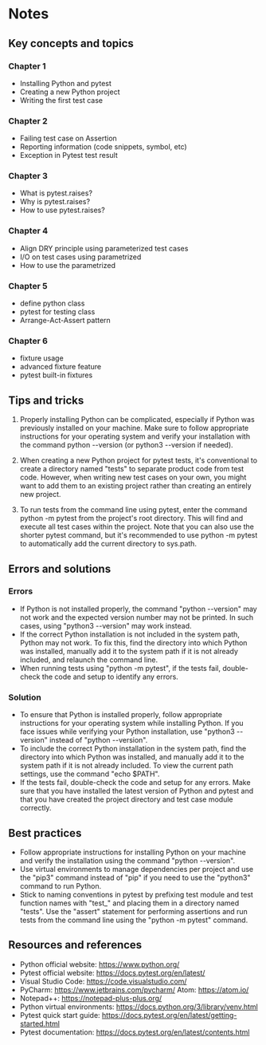 # Notes

## Key concepts and topics

### Chapter 1

- Installing Python and pytest
- Creating a new Python project
- Writing the first test case

### Chapter 2

- Failing test case on Assertion
- Reporting information (code snippets, symbol, etc)
- Exception in Pytest test result

### Chapter 3

- What is pytest.raises?
- Why is pytest.raises?
- How to use pytest.raises?

### Chapter 4

- Align DRY principle using parameterized test cases
- I/O on test cases using parametrized
- How to use the parametrized

### Chapter 5
- define python class
- pytest for testing class
- Arrange-Act-Assert pattern

### Chapter 6
- fixture usage
- advanced fixture feature
- pytest built-in fixtures

## Tips and tricks

1. Properly installing Python can be complicated, especially if Python was previously installed on your machine. Make sure to follow appropriate instructions for your operating system and verify your installation with the command python --version (or python3 --version if needed).

2. When creating a new Python project for pytest tests, it's conventional to create a directory named "tests" to separate product code from test code. However, when writing new test cases on your own, you might want to add them to an existing project rather than creating an entirely new project.

3. To run tests from the command line using pytest, enter the command python -m pytest from the project's root directory. This will find and execute all test cases within the project. Note that you can also use the shorter pytest command, but it's recommended to use python -m pytest to automatically add the current directory to sys.path.

## Errors and solutions

### Errors

- If Python is not installed properly, the command "python --version" may not work and the expected version number may not be printed. In such cases, using "python3 --version" may work instead.
- If the correct Python installation is not included in the system path, Python may not work. To fix this, find the directory into which Python was installed, manually add it to the system path if it is not already included, and relaunch the command line.
- When running tests using "python -m pytest", if the tests fail, double-check the code and setup to identify any errors.

### Solution

- To ensure that Python is installed properly, follow appropriate instructions for your operating system while installing Python. If you face issues while verifying your Python installation, use "python3 --version" instead of "python --version".
- To include the correct Python installation in the system path, find the directory into which Python was installed, and manually add it to the system path if it is not already included. To view the current path settings, use the command "echo $PATH".
- If the tests fail, double-check the code and setup for any errors. Make sure that you have installed the latest version of Python and pytest and that you have created the project directory and test case module correctly.

## Best practices

- Follow appropriate instructions for installing Python on your machine and verify the installation using the command "python --version".
- Use virtual environments to manage dependencies per project and use the "pip3" command instead of "pip" if you need to use the "python3" command to run Python.
- Stick to naming conventions in pytest by prefixing test module and test function names with "test\_" and placing them in a directory named "tests". Use the "assert" statement for performing assertions and run tests from the command line using the "python -m pytest" command.

## Resources and references

- Python official website: <https://www.python.org/>
- Pytest official website: <https://docs.pytest.org/en/latest/>
- Visual Studio Code: <https://code.visualstudio.com/>
- PyCharm: <https://www.jetbrains.com/pycharm/>
  Atom: <https://atom.io/>
- Notepad++: <https://notepad-plus-plus.org/>
- Python virtual environments: <https://docs.python.org/3/library/venv.html>
- Pytest quick start guide: <https://docs.pytest.org/en/latest/getting-started.html>
- Pytest documentation: <https://docs.pytest.org/en/latest/contents.html>
